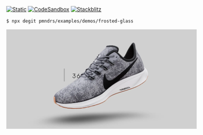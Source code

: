 [![Static](https://img.shields.io/badge/demo-%23646CFF.svg?logo=html5&logoColor=white)](https://pmndrs.github.io/examples/frosted-glass)
[![CodeSandbox](https://img.shields.io/badge/codesandbox-040404?logo=codesandbox&logoColor=DBDBDB)](https://codesandbox.io/s/github/pmndrs/examples/tree/main/demos/frosted-glass)
[![Stackblitz](https://img.shields.io/badge/stackblitz-fff?logo=Stackblitz&logoColor=1389FD)](https://stackblitz.com/github/pmndrs/examples/tree/main/demos/frosted-glass)

```sh
$ npx degit pmndrs/examples/demos/frosted-glass
```

![](thumbnail.webp)
